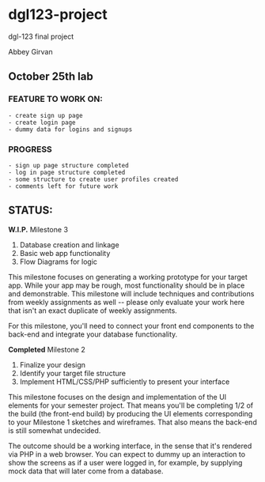 # dgl123-project

dgl-123 final project

Abbey Girvan

## October 25th lab

### FEATURE TO WORK ON:
    - create sign up page
    - create login page
    - dummy data for logins and signups

### PROGRESS
    - sign up page structure completed
    - log in page structure completed
    - some structure to create user profiles created
    - comments left for future work


## STATUS:

**W.I.P.** Milestone 3

1. Database creation and linkage
2. Basic web app functionality
3. Flow Diagrams for logic

This milestone focuses on generating a working prototype for your target app.  While your app may be rough, most functionality should be in place and demonstrable.  This milestone will include techniques and contributions from weekly assignments as well -- please only evaluate your work here that isn't an exact duplicate of weekly assignments.

For this milestone, you'll need to connect your front end components to the back-end and integrate your database functionality. 

**Completed** Milestone 2

1. Finalize your design
2. Identify your target file structure
3. Implement HTML/CSS/PHP sufficiently to present your interface

This milestone focuses on the design and implementation of the UI elements for your semester project.  That means you'll be completing 1/2 of the build (the front-end build) by producing the UI elements corresponding to your Milestone 1 sketches and wireframes.  That also means the back-end is still somewhat undecided. 

The outcome should be a working interface, in the sense that it's rendered via PHP in a web browser.  You can expect to dummy up an interaction to show the screens as if a user were logged in, for example, by supplying mock data that will later come from a database.